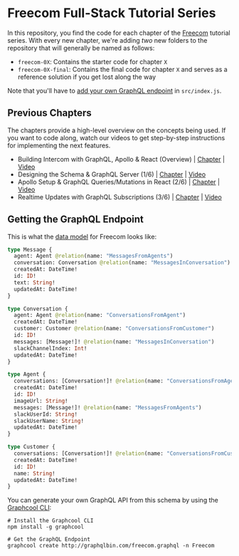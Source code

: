 # Freecom Full-Stack Tutorial Series

In this repository, you find the code for each chapter of the [Freecom](https://www.graph.cool/freecom/) tutorial series. With every new chapter, we're adding _two_ new folders to the repository that will generally be named as follows:
 
- `freecom-0X`:  Contains the starter code for chapter `X`
- `freecom-0X-final`: Contains the final code for chapter `X` and serves as a reference solution if you get lost along the way 

Note that you'll have to [add your own GraphQL endpoint](https://www.youtube.com/watch?v=ZItsQWNPw1U&feature=youtu.be&t=8m8s) in `src/index.js`.

## Previous Chapters

The chapters provide a high-level overview on the concepts being used. If you want to code along, watch our videos to get step-by-step instructions for implementing the next features.

- Building Intercom with GraphQL, Apollo & React (Overview) | [Chapter](https://www.graph.cool/docs/tutorials/freecom-overview-intercom-tutorial-e8a6ajt8ax/) | [Video](https://www.youtube.com/watch?v=VEPAoDDv6dg)
- Designing the Schema & GraphQL Server (1/6) | [Chapter](https://www.graph.cool/docs/tutorials/freecom-1-schema-graphql-server-xuakjj68lp/) | [Video](https://www.youtube.com/watch?v=4q0fFEypacA)
- Apollo Setup & GraphQL Queries/Mutations in React (2/6) | [Chapter](https://www.graph.cool/docs/tutorials/freecom-2-apollo-queries-mutations-oe8ahyo2ei) | [Video](https://www.youtube.com/watch?v=ZItsQWNPw1U)
- Realtime Updates with GraphQL Subscriptions (3/6) | [Chapter](https://www.graph.cool/docs/tutorials/freecom-3-subscriptions-die6mewitu/) | [Video](https://www.youtube.com/watch?v=mJMYyniCJe4)

## Getting the GraphQL Endpoint

This is what the [data model](http://graphqlbin.com/freecom.graphql) for Freecom looks like:

```graphql
type Message {
  agent: Agent @relation(name: "MessagesFromAgents")
  conversation: Conversation @relation(name: "MessagesInConversation")
  createdAt: DateTime!
  id: ID!
  text: String!
  updatedAt: DateTime!
}

type Conversation {
  agent: Agent @relation(name: "ConversationsFromAgent")
  createdAt: DateTime!
  customer: Customer @relation(name: "ConversationsFromCustomer")
  id: ID!
  messages: [Message!]! @relation(name: "MessagesInConversation")
  slackChannelIndex: Int!
  updatedAt: DateTime!
}

type Agent {
  conversations: [Conversation!]! @relation(name: "ConversationsFromAgent")
  createdAt: DateTime!
  id: ID!
  imageUrl: String!
  messages: [Message!]! @relation(name: "MessagesFromAgents")
  slackUserId: String!
  slackUserName: String!
  updatedAt: DateTime!
}

type Customer {
  conversations: [Conversation!]! @relation(name: "ConversationsFromCustomer")
  createdAt: DateTime!
  id: ID!
  name: String!
  updatedAt: DateTime!
}
```

You can generate your own GraphQL API from this schema by using the [Graphcool CLI](https://www.npmjs.com/package/graphcool):

```
# Install the Graphcool CLI
npm install -g graphcool

# Get the GraphQL Endpoint
graphcool create http://graphqlbin.com/freecom.graphql -n Freecom
```

